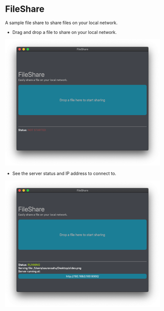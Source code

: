 # FileShare

A sample file share to share files on your local network.

- Drag and drop a file to share on your local network.

![Server not started](./screenshots/server-not-started.png)

- See the server status and IP address to connect to.

![Server started](./screenshots/server-started.png)